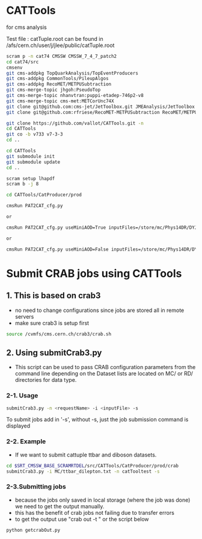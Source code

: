 CATTools
========

for cms analysis

Test file : catTuple.root can be found in /afs/cern.ch/user/j/jlee/public/catTuple.root
```bash
scram p -n cat74 CMSSW CMSSW_7_4_7_patch2
cd cat74/src
cmsenv
git cms-addpkg TopQuarkAnalysis/TopEventProducers
git cms-addpkg CommonTools/PileupAlgos
git cms-addpkg RecoMET/METPUSubtraction
git cms-merge-topic jhgoh:PseudoTop
git cms-merge-topic nhanvtran:puppi-etadep-746p2-v8
git cms-merge-topic cms-met:METCorUnc74X
git clone git@github.com:cms-jet/JetToolbox.git JMEAnalysis/JetToolbox -b jetToolbox_74X
git clone git@github.com:rfriese/RecoMET-METPUSubtraction RecoMET/METPUSubtraction/data -b 74X-13TeV-Summer15-July2015

git clone https://github.com/vallot/CATTools.git -n
cd CATTools
git co -b v733 v7-3-3
cd ..

cd CATTools
git submodule init
git submodule update
cd ..

scram setup lhapdf
scram b -j 8

cd CATTools/CatProducer/prod

cmsRun PAT2CAT_cfg.py 

or 

cmsRun PAT2CAT_cfg.py useMiniAOD=True inputFiles=/store/mc/Phys14DR/DYJetsToLL_M-50_13TeV-madgraph-pythia8/MINIAODSIM/PU20bx25_PHYS14_25_V1-v1/00000/0432E62A-7A6C-E411-87BB-002590DB92A8.root

or 

cmsRun PAT2CAT_cfg.py useMiniAOD=False inputFiles=/store/mc/Phys14DR/DYJetsToLL_M-50_13TeV-madgraph-pythia8/AODSIM/PU20bx25_PHYS14_25_V1-v1/00000/00CC714A-F86B-E411-B99A-0025904B5FB8.root globalTag='PHYS14_25_V2::All'
```

# Submit CRAB jobs using CATTools
## 1. This is based on crab3
 - no need to change configurations since jobs are stored all in remote servers
 - make sure crab3 is setup first
```bash
source /cvmfs/cms.cern.ch/crab3/crab.sh
```

## 2. Using submitCrab3.py
- This script can be used to pass CRAB configuration parameters from the command line depending on the Dataset lists are located on MC/ or RD/ directories for data type.

### 2-1. Usage 
```bash
submitCrab3.py -n <requestName> -i <inputFile> -s
```
To submit jobs add in '-s', without -s, just the job submission command is displayed
### 2-2. Example
- If we want to submit cattuple ttbar and diboson datasets.
```bash
cd $SRT_CMSSW_BASE_SCRAMRTDEL/src/CATTools/CatProducer/prod/crab
submitCrab3.py -i MC/ttbar_dilepton.txt -n catTooltest -s 
```

### 2-3.Submitting jobs
- because the jobs only saved in local storage (where the job was done) we need to get the output manually. 
- this has the benefit of crab jobs not failing due to transfer errors
- to get the output use "crab out -t <taskdir>" or the script below
```bash
python getcrabOut.py
```
